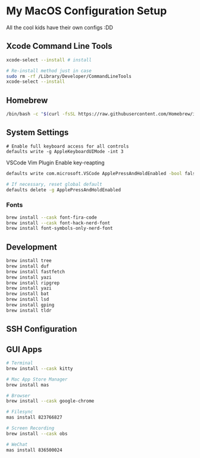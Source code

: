 # My MacOS Configuration Setup
All the cool kids have their own configs :DD

## Xcode Command Line Tools

```bash
xcode-select --install # install

# Re-install method just in case
sudo rm -rf /Library/Developer/CommandLineTools
xcode-select --install
```

## Homebrew

```bash
/bin/bash -c "$(curl -fsSL https://raw.githubusercontent.com/Homebrew/install/HEAD/install.sh)"
```

## System Settings

```applescript
# Enable full keyboard access for all controls
defaults write -g AppleKeyboardUIMode -int 3
```

VSCode Vim Plugin Enable key-reapting

```bash
defaults write com.microsoft.VSCode ApplePressAndHoldEnabled -bool false

# If necessary, reset global default
defaults delete -g ApplePressAndHoldEnabled
```

### Fonts

```bash
brew install --cask font-fira-code
brew install --cask font-hack-nerd-font
brew install font-symbols-only-nerd-font
```

## Development

```bash
brew install tree
brew install duf
brew install fastfetch
brew install yazi
brew install ripgrep
brew install yazi
brew install bat
brew install lsd
brew install gping
brew install tldr
```

## SSH Configuration

## GUI Apps

```bash
# Terminal
brew install --cask kitty

# Mac App Store Manager
brew install mas

# Browser
brew install --cask google-chrome

# Filesync
mas install 823766827

# Screen Recording
brew install --cask obs

# WeChat
mas install 836500024
```
